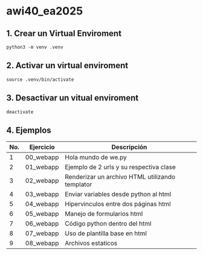 # awi40_ea2025

## 1. Crear un Virtual Enviroment

```shell
python3 -m venv .venv
```

## 2. Activar un virtual enviroment

```shell
source .venv/bin/activate
```

## 3. Desactivar un vitual enviroment

```shell
deactivate
```

## 4. Ejemplos

|No.|Ejercicio|Descripción|
| -- | -- | -- |
|1|00_webapp|Hola mundo de we.py|
|2|01_webapp|Ejemplo de 2 urls y su respectiva clase|
|3|02_webapp|Renderizar un archivo HTML utilizando templator|
|4|03_webapp|Enviar variables desde python al html|
|5|04_webapp|Hipervinculos entre dos páginas html|
|6|05_webapp|Manejo de formularios html|
|7|06_webapp|Código python dentro del html|
|8|07_webapp|Uso de plantilla base en html|
|9|08_webapp|Archivos estaticos|


